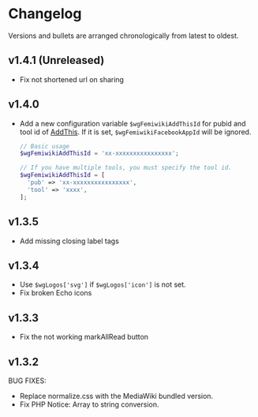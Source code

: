 # Changelog

Versions and bullets are arranged chronologically from latest to oldest.

## v1.4.1 (Unreleased)

- Fix not shortened url on sharing

## v1.4.0

- Add a new configuration variable `$wgFemiwikiAddThisId` for pubid and tool id of [AddThis](https://www.addthis.com/). If it is set, `$wgFemiwikiFacebookAppId` will be ignored.

  ```php
  // Basic usage
  $wgFemiwikiAddThisId = 'xx-xxxxxxxxxxxxxxxx';

  // If you have multiple tools, you must specify the tool id.
  $wgFemiwikiAddThisId = [
    'pub' => 'xx-xxxxxxxxxxxxxxxx',
    'tool' => 'xxxx',
  ];
  ```

## v1.3.5

- Add missing closing label tags

## v1.3.4

- Use `$wgLogos['svg']` if `$wgLogos['icon']` is not set.
- Fix broken Echo icons

## v1.3.3

- Fix the not working markAllRead button

## v1.3.2

BUG FIXES:

- Replace normalize.css with the MediaWiki bundled version.
- Fix PHP Notice: Array to string conversion.
